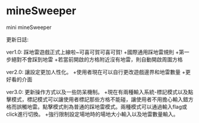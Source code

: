 # mineSweeper
mini mineSweeper

更新日誌:

ver1.0: 
 踩地雷遊戲正式上線啦~可喜可賀可喜可賀!
 +國際通用踩地雷規則
 +第一步絕對不會踩到地雷
 +若當前開啟的方格附近沒有地雷，則自動開啟周圍方格
 
ver2.0:
 讓設定更加人性化。
 +使用者現在可以自行更改遊戲邊界和地雷數量
 +更好看的介面

ver3.0:
 更新操作方式以及一些防呆機制。
 +現在有兩種輸入系統-標記模式以及點擊模式，標記模式可以讓使用者標記那些方格不能碰，讓使用者不用擔心輸入錯方格而誤觸地雷。點擊模式則為普通的踩地雷模式。兩種模式可以通過輸入flag或click進行切換。
 +強行限制設定場地時的場地大小輸入以及地雷數量輸入。
